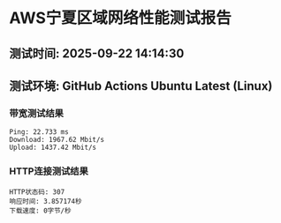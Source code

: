 # AWS宁夏区域网络性能测试报告
## 测试时间: 2025-09-22 14:14:30
## 测试环境: GitHub Actions Ubuntu Latest (Linux)

### 带宽测试结果
```
Ping: 22.733 ms
Download: 1967.62 Mbit/s
Upload: 1437.42 Mbit/s
```

### HTTP连接测试结果
```
HTTP状态码: 307
响应时间: 3.857174秒
下载速度: 0字节/秒
```

